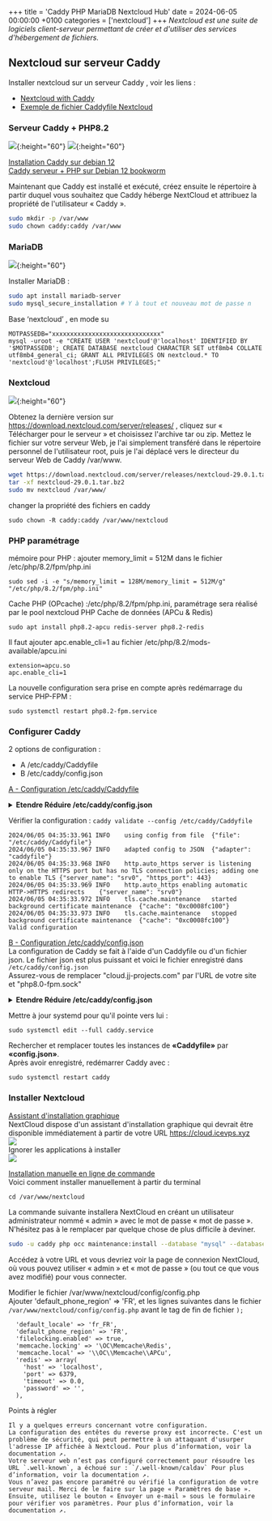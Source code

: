 +++
title = 'Caddy PHP MariaDB Nextcloud Hub'
date = 2024-06-05 00:00:00 +0100
categories = ['nextcloud']
+++
*Nextcloud est une suite de logiciels client-serveur permettant de créer et d'utiliser des services d'hébergement de fichiers.*  

## Nextcloud sur serveur Caddy

Installer nextcloud sur un serveur Caddy , voir les liens :

* [Nextcloud with Caddy](https://jj-projects.com/2021/12/08/installing-nextcloud-with-caddy-instead-of-apache/)
* [Exemple de fichier Caddyfile Nextcloud](https://github.com/caddyserver/examples/blob/master/nextcloud/Caddyfile)

### Serveur Caddy + PHP8.2

![](caddy-logo.png){:height="60"} ![](php8-logo.png){:height="60"}

<u>Installation Caddy sur debian 12</u>  
[Caddy serveur + PHP sur Debian 12 bookworm](/posts/Caddy_serveur_debian_bookworm/)

Maintenant que Caddy est installé et exécuté, créez ensuite le répertoire à partir duquel vous souhaitez que Caddy héberge NextCloud et attribuez la propriété de l'utilisateur « Caddy ».

```bash
sudo mkdir -p /var/www
sudo chown caddy:caddy /var/www
```

### MariaDB

![](mariadb-logo-a.png){:height="60"}

Installer MariaDB :

```bash
sudo apt install mariadb-server
sudo mysql_secure_installation # Y à tout et nouveau mot de passe n
```

Base ‘nextcloud’ , en mode su

```
MOTPASSEDB="xxxxxxxxxxxxxxxxxxxxxxxxxxxxxx"
mysql -uroot -e "CREATE USER 'nextcloud'@'localhost' IDENTIFIED BY '$MOTPASSEDB'; CREATE DATABASE nextcloud CHARACTER SET utf8mb4 COLLATE utf8mb4_general_ci; GRANT ALL PRIVILEGES ON nextcloud.* TO 'nextcloud'@'localhost';FLUSH PRIVILEGES;"
```

### Nextcloud

![](nextcloud-logo.png){:height="60"}

Obtenez la dernière version sur <https://download.nextcloud.com/server/releases/> , cliquez sur « Télécharger pour le serveur » et choisissez l'archive tar ou zip. Mettez le fichier sur votre serveur Web, je l'ai simplement transféré dans le répertoire personnel de l'utilisateur root, puis je l'ai déplacé vers le directeur du serveur Web de Caddy /var/www.

```bash
wget https://download.nextcloud.com/server/releases/nextcloud-29.0.1.tar.bz2
tar -xf nextcloud-29.0.1.tar.bz2
sudo mv nextcloud /var/www/
```

changer la propriété des fichiers en caddy 

    sudo chown -R caddy:caddy /var/www/nextcloud

### PHP paramétrage

mémoire pour PHP : ajouter memory_limit = 512M dans le fichier /etc/php/8.2/fpm/php.ini

    sudo sed -i -e "s/memory_limit = 128M/memory_limit = 512M/g" "/etc/php/8.2/fpm/php.ini"

Cache PHP (OPcache) :/etc/php/8.2/fpm/php.ini, paramétrage sera réalisé par le pool nextcloud
PHP Cache de données (APCu & Redis)

    sudo apt install php8.2-apcu redis-server php8.2-redis 

Il faut ajouter apc.enable_cli=1 au fichier /etc/php/8.2/mods-available/apcu.ini

```
extension=apcu.so
apc.enable_cli=1
```

La nouvelle configuration sera prise en compte après redémarrage du service PHP-FPM :

    sudo systemctl restart php8.2-fpm.service

### Configurer Caddy

2 options de configuration :

* A /etc/caddy/Caddyfile
* B /etc/caddy/config.json

<u>A - Configuration /etc/caddy/Caddyfile</u>  

<details>
<summary><b>Etendre Réduire /etc/caddy/config.json</b></summary>
{% highlight json %}  
cloud.icevps.xyz {
	root * /var/www/nextcloud
	file_server
	encode gzip zstd

	php_fastcgi unix//run/php/php8.2-fpm.sock {
		env front_controller_active true
		trusted_proxies 127.0.0.1/8 ::1 91.194.161.27/24
	}

	# High Performance Backend / Client Push App
	handle_path /push/* {
		reverse_proxy http://127.0.0.1:7867
	}

	log {
		output file /var/log/caddy/nextcloud.log
	}

	header {
		Strict-Transport-Security "max-age=15768000;"
		X-Content-Type-Options "nosniff"
		X-XSS-Protection "1; mode=block"
		X-Robots-Tag "none"
		X-Download-Options "noopen"
		X-Permitted-Cross-Domain-Policies "none"
		Referrer-Policy "no-referrer"
	}

	redir /.well-known/carddav /remote.php/dav 301
	redir /.well-known/caldav /remote.php/dav 301

	# .htaccess / data / config / ... shouldn't be accessible from outside
	@forbidden {
		path /.htaccess
		path /data/*
		path /config/*
		path /db_structure
		path /.xml
		path /README
		path /3rdparty/*
		path /lib/*
		path /templates/*
		path /occ
		path /console.php
	}

	respond @forbidden 404
}
{% endhighlight %}
</details>

Vérifier la configuration : `caddy validate --config /etc/caddy/Caddyfile`

```
2024/06/05 04:35:33.961	INFO	using config from file	{"file": "/etc/caddy/Caddyfile"}
2024/06/05 04:35:33.967	INFO	adapted config to JSON	{"adapter": "caddyfile"}
2024/06/05 04:35:33.968	INFO	http.auto_https	server is listening only on the HTTPS port but has no TLS connection policies; adding one to enable TLS	{"server_name": "srv0", "https_port": 443}
2024/06/05 04:35:33.969	INFO	http.auto_https	enabling automatic HTTP->HTTPS redirects	{"server_name": "srv0"}
2024/06/05 04:35:33.972	INFO	tls.cache.maintenance	started background certificate maintenance	{"cache": "0xc0008fc100"}
2024/06/05 04:35:33.973	INFO	tls.cache.maintenance	stopped background certificate maintenance	{"cache": "0xc0008fc100"}
Valid configuration
```

<u>B - Configuration /etc/caddy/config.json</u>  
La configuration de Caddy se fait à l'aide d'un Caddyfile ou d'un fichier json. Le fichier json est plus puissant et voici le fichier enregistré dans `/etc/caddy/config.json`  
Assurez-vous de remplacer "cloud.jj-projects.com" par l'URL de votre site et "php8.0-fpm.sock"

<details>
<summary><b>Etendre Réduire /etc/caddy/config.json</b></summary>
{% highlight json %}  
{
    "apps": {
        "http": {
            "servers": {
                "srv0": {
                    "listen": [
                        ":443"
                    ],
                    "routes": [
                        {
                            "match": [
                                {
                                    "host": [
                                        "cloud.jj-projects.com"
                                    ]
                                }
                            ],
                            "handle": [
                                {
                                    "handler": "subroute",
                                    "routes": [
                                        {
                                            "handle": [
                                                {
                                                    "handler": "vars",
                                                    "root": "/var/www/nextcloud"
                                                },
                                                {
                                                    "encodings": {
                                                        "gzip": {}
                                                    },
                                                    "handler": "encode",
                                                    "prefer": [
                                                        "gzip"
                                                    ]
                                                }
                                            ]
                                        },
                                        {
                                            "handle": [
                                                {
                                                    "handler": "static_response",
                                                    "headers": {
                                                        "Location": [
                                                            "{http.request.uri.path}/"
                                                        ]
                                                    },
                                                    "status_code": 308
                                                }
                                            ],
                                            "match": [
                                                {
                                                    "file": {
                                                        "try_files": [
                                                            "{http.request.uri.path}/index.php"
                                                        ]
                                                    },
                                                    "not": [
                                                        {
                                                            "path": [
                                                                "*/"
                                                            ]
                                                        }
                                                    ]
                                                }
                                            ]
                                        },
                                        {
                                            "handle": [
                                                {
                                                    "handler": "rewrite",
                                                    "uri": "{http.matchers.file.relative}"
                                                }
                                            ],
                                            "match": [
                                                {
                                                    "file": {
                                                        "split_path": [
                                                            ".php"
                                                        ],
                                                        "try_files": [
                                                            "{http.request.uri.path}",
                                                            "{http.request.uri.path}/index.php",
                                                            "index.php"
                                                        ]
                                                    }
                                                }
                                            ]
                                        },
                                        {
                                            "handle": [
                                                {
                                                    "handler": "reverse_proxy",
                                                    "transport": {
                                                        "protocol": "fastcgi",
                                                        "split_path": [
                                                            ".php"
                                                        ]
                                                    },
                                                    "upstreams": [
                                                        {
                                                            "dial": "unix//run/php/php8.2-fpm.sock"
                                                        }
                                                    ]
                                                }
                                            ],
                                            "match": [
                                                {
                                                    "path": [
                                                        "*.php"
                                                    ]
                                                }
                                            ]
                                        },
                                        {
                                            "handle": [
                                                {
                                                    "handler": "file_server",
                                                    "hide": [
                                                        "/etc/caddy/Caddyfile"
                                                    ]
                                                }
                                            ]
                                        }
                                    ]
                                }
                            ],
                            "terminal": true
                        }
                    ]
                }
            }
        }
    }
}
{% endhighlight %}
</details>

Mettre à jour systemd pour qu'il pointe vers lui :

    sudo systemctl edit --full caddy.service

Rechercher et remplacer toutes les instances de **«Caddyfile»** par **«config.json»**.  
Après avoir enregistré, redémarrer Caddy avec :

    sudo systemctl restart caddy

### Installer Nextcloud

<u>Assistant d'installation graphique</u>  
NextCloud dispose d'un assistant d'installation graphique qui devrait être disponible immédiatement à partir de votre URL <https://cloud.icevps.xyz>  
![](cloud.icevps.xyz.png)  
Ignorer les applications à installer  
![](cloud.icevps.xyz-01.png)  

<u>Installation manuelle en ligne de commande</u>  
Voici comment installer manuellement à partir du terminal 

    cd /var/www/nextcloud

La commande suivante installera NextCloud en créant un utilisateur administrateur nommé « admin » avec le mot de passe « mot de passe ». N'hésitez pas à le remplacer par quelque chose de plus difficile à deviner.

```bash
sudo -u caddy php occ maintenance:install --database "mysql" --database-name "nextcloud" --database-user "nextcloud" --database-pass "PASSWORD_YOU_CREATED_IN_STEP_4" --admin-user "admin" --admin-pass "password"
```

Accédez à votre URL et vous devriez voir la page de connexion NextCloud, où vous pouvez utiliser « admin » et « mot de passe » (ou tout ce que vous avez modifié) pour vous connecter.

Modifier le fichier /var/www/nextcloud/config/config.php  
Ajouter 'default_phone_region' => 'FR', et les lignes suivantes dans le fichier `/var/www/nextcloud/config/config.php` avant le tag de fin de fichier `);`

```
  'default_locale' => 'fr_FR',
  'default_phone_region' => 'FR',
  'filelocking.enabled' => true,
  'memcache.locking' => '\OC\Memcache\Redis',
  'memcache.local' => '\\OC\\Memcache\\APCu',
  'redis' => array(
    'host' => 'localhost',
    'port' => 6379,
    'timeout' => 0.0,
    'password' => '',
  ),
```

Points à régler

```
Il y a quelques erreurs concernant votre configuration.
La configuration des entêtes du reverse proxy est incorrecte. C'est un problème de sécurité, qui peut permettre à un attaquant d'usurper l'adresse IP affichée à Nextcloud. Pour plus d’information, voir la documentation ↗.
Votre serveur web n’est pas configuré correctement pour résoudre les URL `.well-known`, a échoué sur : `/.well-known/caldav` Pour plus d’information, voir la documentation ↗.
Vous n’avez pas encore paramétré ou vérifié la configuration de votre serveur mail. Merci de le faire sur la page « Paramètres de base ». Ensuite, utilisez le bouton « Envoyer un e-mail » sous le formulaire pour vérifier vos paramètres. Pour plus d’information, voir la documentation ↗.
```